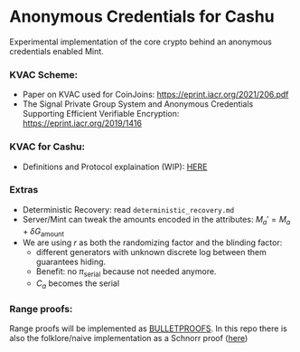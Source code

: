 # Anonymous Credentials for Cashu

Experimental implementation of the core crypto behind an anonymous credentials enabled Mint.

### KVAC Scheme:
* Paper on KVAC used for CoinJoins: https://eprint.iacr.org/2021/206.pdf
* The Signal Private Group System and Anonymous Credentials Supporting Efficient Verifiable Encryption: https://eprint.iacr.org/2019/1416

### KVAC for Cashu:
* Definitions and Protocol explaination (WIP): [HERE](protocol_explanation.md)

### Extras
* Deterministic Recovery: read `deterministic_recovery.md`
* Server/Mint can tweak the amounts encoded in the attributes: $M_a' = M_a + \delta G_\text{amount}$
* We are using $r$ as both the randomizing factor and the blinding factor:
  - different generators with unknown discrete log between them guarantees hiding.
  - Benefit: no $\pi_\text{serial}$ because not needed anymore.
  - $C_a$ becomes the serial

### Range proofs:
Range proofs will be implemented as [BULLETPROOFS](https://eprint.iacr.org/2017/1066.pdf).
In this repo there is also the folklore/naive implementation as a Schnorr proof ([here](https://github.com/lollerfirst/cashu-kvac/blob/14024615471e3d6cb328bade1db0db3e6d67fd38/src/kvac.py#L679))
